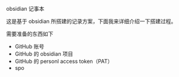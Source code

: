 obsidian 记事本

这是基于 obsidian 所搭建的记录方案，下面我来详细介绍一下搭建过程。

需要准备的东西如下
- GitHub 账号
- GitHub 的 obsidian 项目
- GitHub 的 personl access token（PAT）
- spo